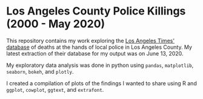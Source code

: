 # Los Angeles County Police Killings (2000 - May 2020)

This repository contains my work exploring the [Los Angeles Times'](https://www.latimes.com/) [database](https://github.com/datadesk/los-angeles-police-killings-data) of deaths at the hands of local police in Los Angeles County. My latest extraction of their database for my output was on June 13, 2020. 

My exploratory data analysis was done in python using `pandas`, `matplotlib`, `seaborn`, `bokeh`, and `plotly`. 

I created a compilation of plots of the findings I wanted to share using R and `ggplot`, `cowplot`, `ggtext`, and `extrafont`. 